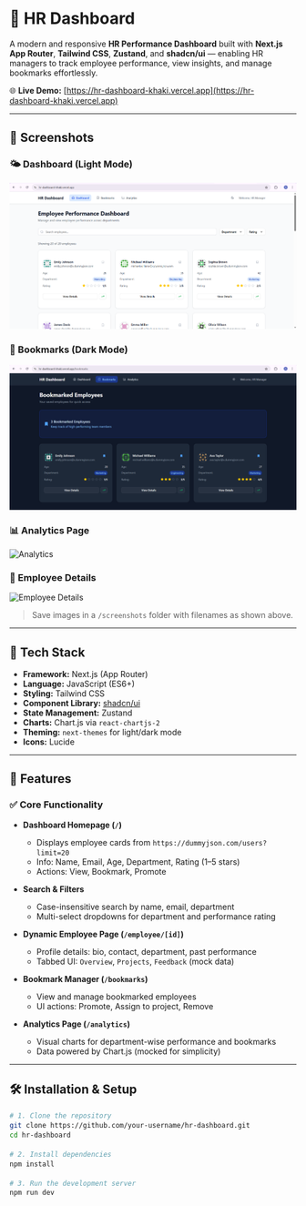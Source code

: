 # 💼 HR Dashboard

A modern and responsive **HR Performance Dashboard** built with **Next.js App Router**, **Tailwind CSS**, **Zustand**, and **shadcn/ui** — enabling HR managers to track employee performance, view insights, and manage bookmarks effortlessly.

🌐 **Live Demo:** [https://hr-dashboard-khaki.vercel.app](https://hr-dashboard-khaki.vercel.app)

---

## 📸 Screenshots

### 🌤️ Dashboard (Light Mode)
![Dashboard Light](./screenshots/dashboard-light.png)

### 🌙 Bookmarks (Dark Mode)
![Bookmarks Dark](./screenshots/bookmarks-dark.png)

### 📊 Analytics Page
![Analytics](./screenshots/analytics.png)

### 👤 Employee Details
![Employee Details](./screenshots/employee-details.png)

> Save images in a `/screenshots` folder with filenames as shown above.

---

## 🔧 Tech Stack

- **Framework:** Next.js (App Router)
- **Language:** JavaScript (ES6+)
- **Styling:** Tailwind CSS
- **Component Library:** [shadcn/ui](https://ui.shadcn.com/)
- **State Management:** Zustand
- **Charts:** Chart.js via `react-chartjs-2`
- **Theming:** `next-themes` for light/dark mode
- **Icons:** Lucide

---

## 🚀 Features

### ✅ Core Functionality

- **Dashboard Homepage (`/`)**
  - Displays employee cards from `https://dummyjson.com/users?limit=20`
  - Info: Name, Email, Age, Department, Rating (1–5 stars)
  - Actions: View, Bookmark, Promote

- **Search & Filters**
  - Case-insensitive search by name, email, department
  - Multi-select dropdowns for department and performance rating

- **Dynamic Employee Page (`/employee/[id]`)**
  - Profile details: bio, contact, department, past performance
  - Tabbed UI: `Overview`, `Projects`, `Feedback` (mock data)

- **Bookmark Manager (`/bookmarks`)**
  - View and manage bookmarked employees
  - UI actions: Promote, Assign to project, Remove

- **Analytics Page (`/analytics`)**
  - Visual charts for department-wise performance and bookmarks
  - Data powered by Chart.js (mocked for simplicity)

---

## 🛠️ Installation & Setup

```bash
# 1. Clone the repository
git clone https://github.com/your-username/hr-dashboard.git
cd hr-dashboard

# 2. Install dependencies
npm install

# 3. Run the development server
npm run dev
